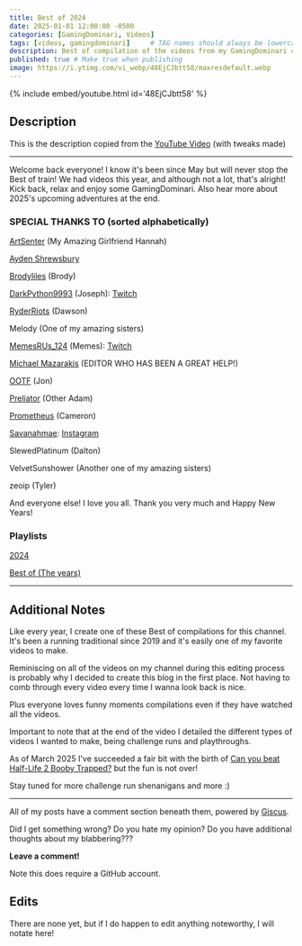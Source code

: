 ```yaml
---
title: Best of 2024
date: 2025-01-01 12:00:00 -0500
categories: [GamingDominari, Videos]
tags: [videos, gamingdominari]     # TAG names should always be lowercase
description: Best of compilation of the videos from my GamingDominari channel in 2024
published: true # Make true when publishing
image: https://i.ytimg.com/vi_webp/48EjCJbtt58/maxresdefault.webp
---
```

{% include embed/youtube.html id='48EjCJbtt58' %}

## Description
This is the description copied from the [YouTube Video](https://youtu.be/48EjCJbtt58?si=W9TVzgAEOIwEUk6e) (with tweaks made)

---

Welcome back everyone! I know it's been since May but will never stop the Best of train! We had videos this year, and although not a lot, that's alright! Kick back, relax and enjoy some GamingDominari. Also hear more about 2025's upcoming adventures at the end. 

### SPECIAL THANKS TO (sorted alphabetically)
[ArtSenter](https://www.etsy.com/shop/ArtSenter) (My Amazing Girlfriend Hannah)

[Ayden Shrewsbury](https://www.youtube.com/@aydenshrewsbury)

[Brodyliles](https://www.twitch.tv/bro0beanss) (Brody)

[DarkPython9993](https://www.youtube.com/@DarkPython9993) (Joseph): [Twitch](https://www.twitch.tv/darkpython999)

[RyderRiots](https://www.twitch.tv/ryderriots) (Dawson)

Melody (One of my amazing sisters)

[MemesRUs_124](https://www.youtube.com/@MemesRUs_124) (Memes): [Twitch](https://www.twitch.tv/memesrus_124)

[Michael Mazarakis](https://www.youtube.com/@MichaelMazarakis6796) (EDITOR WHO HAS BEEN A GREAT HELP!)

[OOTF](https://www.youtube.com/@jonlandress1286) (Jon)

[Preliator](https://www.youtube.com/@Preliator) (Other Adam)

[Prometheus](https://www.twitch.tv/@illprometheus) (Cameron)

[Savanahmae](https://www.youtube.com/@Savanahmae): [Instagram](https://www.instagram.com/savanah.mt/)

SlewedPlatinum (Dalton)

VelvetSunshower (Another one of my amazing sisters)

zeoip (Tyler)

And everyone else! I love you all. Thank you very much and Happy New Years!

### Playlists
[2024](https://www.youtube.com/playlist?list=PLlSIK6zoVzZnXOxJcXIrE1UeIiot-Kd4t)

[Best of (The years)](https://www.youtube.com/playlist?list=PLlSIK6zoVzZkyYf_Sb9u_NjRsUe7ZQCTV)

---

## Additional Notes

Like every year, I create one of these Best of compilations for this channel.
It's been a running traditional since 2019 and it's easily one of my favorite videos to make.

Reminiscing on all of the videos on my channel during this editing process is probably why I decided to create this blog in the first place.
Not having to comb through every video every time I wanna look back is nice.

Plus everyone loves funny moments compilations even if they have watched all the videos.

Important to note that at the end of the video I detailed the different types of videos I wanted to make, being challenge runs and playthroughs.

As of March 2025 I've succeeded a fair bit with the birth of [Can you beat Half-Life 2 Booby Trapped?](https://youtube.com/playlist?list=PLlSIK6zoVzZls2U3I7WiR-1oZZHYnFqMd&si=qgrqG1pNmVUGDLAb) but the fun is not over!

Stay tuned for more challenge run shenanigans and more :)

---

All of my posts have a comment section beneath them, powered by [Giscus](https://giscus.app/).

Did I get something wrong? Do you hate my opinion? Do you have additional thoughts about my blabbering???

**Leave a comment!**

Note this does require a GitHub account.

## Edits

There are none yet, but if I do happen to edit anything noteworthy, I will notate here!
